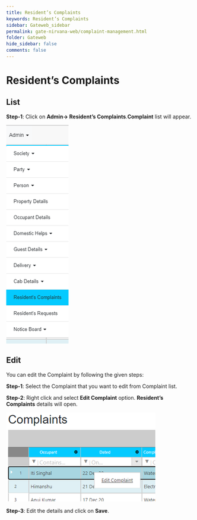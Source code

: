 ```yaml
---
title: Resident’s Complaints
keywords: Resident’s Complaints
sidebar: Gateweb_sidebar
permalink: gate-nirvana-web/complaint-management.html
folder: Gateweb
hide_sidebar: false
comments: false
---
```


# Resident’s Complaints


## List

**Step-1**: Click on **Admin-> Resident’s Complaints**.**Complaint** list will appear.

![](/images/ListofComplaintweb.png)



## Edit

You can edit the Complaint by following the given steps:

**Step-1**: Select the Complaint that you want to edit from Complaint list.

**Step-2**: Right click and select **Edit Complaint** option. **Resident’s Complaints** details will open.
                               
![](/images/ListofComplaint-SelectMenuweb.png)

**Step-3**: Edit the details and click on **Save**.
